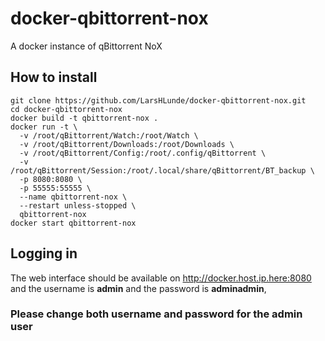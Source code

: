 # docker-qbittorrent-nox
A docker instance of qBittorrent NoX

## How to install
```
git clone https://github.com/LarsHLunde/docker-qbittorrent-nox.git
cd docker-qbittorrent-nox
docker build -t qbittorrent-nox .
docker run -t \
  -v /root/qBittorrent/Watch:/root/Watch \
  -v /root/qBittorrent/Downloads:/root/Downloads \
  -v /root/qBittorrent/Config:/root/.config/qBittorrent \
  -v /root/qBittorrent/Session:/root/.local/share/qBittorrent/BT_backup \
  -p 8080:8080 \
  -p 55555:55555 \
  --name qbittorrent-nox \
  --restart unless-stopped \
  qbittorrent-nox
docker start qbittorrent-nox
```
## Logging in  
The web interface should be available on http://docker.host.ip.here:8080  
and the username is **admin** and the password is **adminadmin**,  
### Please change both username and password for the admin user  
